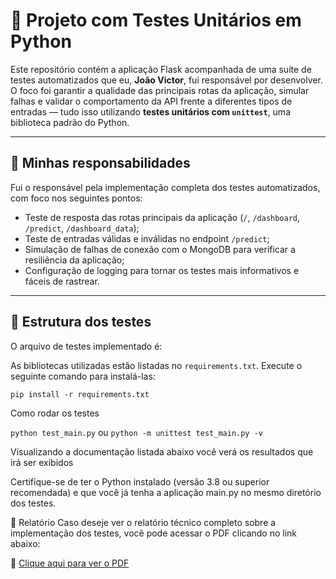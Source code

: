 # 🧪 Projeto com Testes Unitários em Python

Este repositório contém a aplicação Flask acompanhada de uma suíte de testes automatizados que eu, **João Victor**, fui responsável por desenvolver. O foco foi garantir a qualidade das principais rotas da aplicação, simular falhas e validar o comportamento da API frente a diferentes tipos de entradas — tudo isso utilizando **testes unitários com `unittest`**, uma biblioteca padrão do Python.

---

## 🚀 Minhas responsabilidades

Fui o responsável pela implementação completa dos testes automatizados, com foco nos seguintes pontos:

- Teste de resposta das rotas principais da aplicação (`/`, `/dashboard`, `/predict`, `/dashboard_data`);
- Teste de entradas válidas e inválidas no endpoint `/predict`;
- Simulação de falhas de conexão com o MongoDB para verificar a resiliência da aplicação;
- Configuração de logging para tornar os testes mais informativos e fáceis de rastrear.

---

## 📁 Estrutura dos testes

O arquivo de testes implementado é:


As bibliotecas utilizadas estão listadas no `requirements.txt`. Execute o seguinte comando para instalá-las:

``
pip install -r requirements.txt ``

Como rodar os testes 

``
python test_main.py `` ou ``python -m unittest test_main.py -v``

Visualizando a documentação listada abaixo você verá os resultados que irá ser exibidos 

Certifique-se de ter o Python instalado (versão 3.8 ou superior recomendada) e que você já tenha a aplicação main.py no mesmo diretório dos testes.

📄 Relatório
Caso deseje ver o relatório técnico completo sobre a implementação dos testes, você pode acessar o PDF clicando no link abaixo:

📄 [Clique aqui para ver o PDF](./Documentação%20e%20Relatório.pdf)








